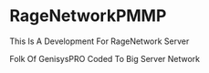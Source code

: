 # RageNetworkPMMP

This Is A Development For RageNetwork Server


 Folk Of GenisysPRO Coded To Big Server Network
